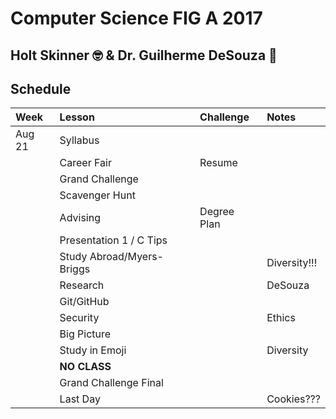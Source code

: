 # Computer Science FIG A 2017
## Holt Skinner 🤓 & Dr. Guilherme DeSouza 🤖

## Schedule

| Week   | Lesson                    | Challenge   | Notes        |
|:-------|:--------------------------|:------------|:-------------|
| Aug 21 | Syllabus                  |             |              |
|        | Career Fair               | Resume      |              |
|        | Grand Challenge           |             |              |
|        | Scavenger Hunt            |             |              |
|        | Advising                  | Degree Plan |              |
|        | Presentation 1 / C Tips   |             |              |
|        | Study Abroad/Myers-Briggs |             | Diversity!!! |
|        | Research                  |             | DeSouza      |
|        | Git/GitHub                |             |              |
|        | Security                  |             | Ethics       |
|        | Big Picture               |             |              |
|        | Study in Emoji            |             | Diversity    |
|        | **NO CLASS**              |             |              |
|        | Grand Challenge Final     |             |              |
|        | Last Day                  |             | Cookies???   |
